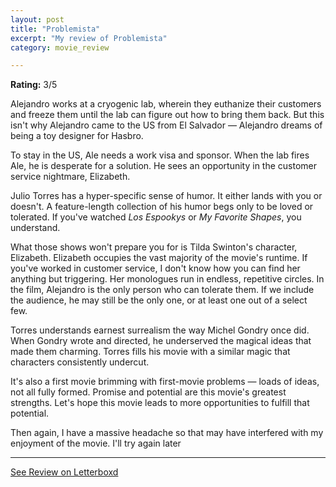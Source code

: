 ```yaml
---
layout: post
title: "Problemista"
excerpt: "My review of Problemista"
category: movie_review

---
```


**Rating:** 3/5

Alejandro works at a cryogenic lab, wherein they euthanize their customers and freeze them until the lab can figure out how to bring them back. But this isn't why Alejandro came to the US from El Salvador — Alejandro dreams of being a toy designer for Hasbro.

To stay in the US, Ale needs a work visa and sponsor. When the lab fires Ale, he is desperate for a solution. He sees an opportunity in the customer service nightmare, Elizabeth.

Julio Torres has a hyper-specific sense of humor. It either lands with you or doesn't. A feature-length collection of his humor begs only to be loved or tolerated. If you've watched<i> Los Espookys</i> or <i>My Favorite Shapes</i>, you understand.

What those shows won't prepare you for is Tilda Swinton's character, Elizabeth. Elizabeth occupies the vast majority of the movie's runtime. If you've worked in customer service, I don't know how you can find her anything but triggering. Her monologues run in endless, repetitive circles. In the film, Alejandro is the only person who can tolerate them. If we include the audience, he may still be the only one, or at least one out of a select few.

Torres understands earnest surrealism the way Michel Gondry once did. When Gondry wrote and directed, he underserved the magical ideas that made them charming. Torres fills his movie with a similar magic that characters consistently undercut.

It's also a first movie brimming with first-movie problems — loads of ideas, not all fully formed. Promise and potential are this movie's greatest strengths. Let's hope this movie leads to more opportunities to fulfill that potential.

Then again, I have a massive headache so that may have interfered with my enjoyment of the movie. I'll try again later

<hr>

[See Review on Letterboxd](https://boxd.it/67RjCZ)
